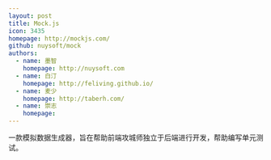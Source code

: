```yaml
---
layout: post
title: Mock.js
icon: 3435
homepage: http://mockjs.com/
github: nuysoft/mock
authors:
  - name: 墨智
    homepage: http://nuysoft.com
  - name: 白汀
    homepage: http://feliving.github.io/
  - name: 麦少
    homepage: http://taberh.com/
  - name: 崇志
    homepage:
---
```


一款模拟数据生成器，旨在帮助前端攻城师独立于后端进行开发，帮助编写单元测试。
